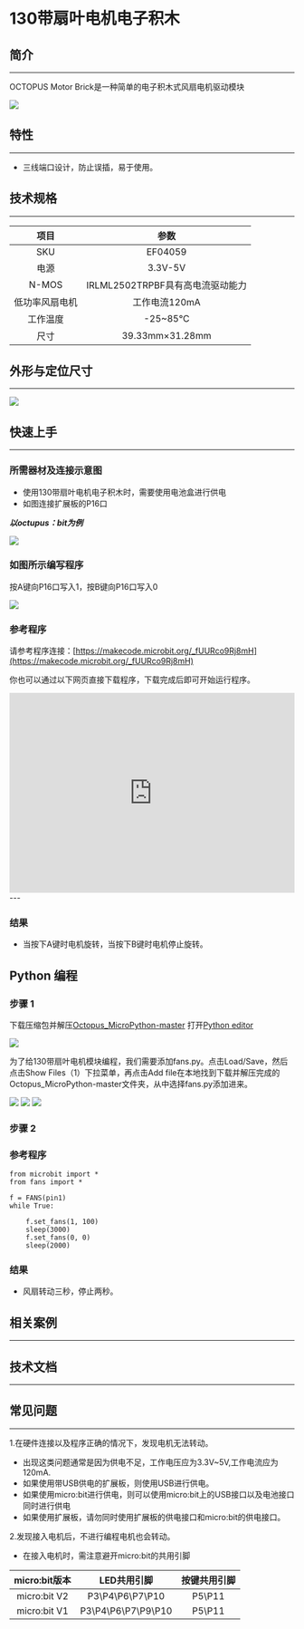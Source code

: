 # 130带扇叶电机电子积木

## 简介
---
OCTOPUS Motor Brick是一种简单的电子积木式风扇电机驱动模块

 ![](./images/vu7ViBU.jpg)

## 特性
---
- 三线端口设计，防止误插，易于使用。

## 技术规格
---

项目 | 参数 
:-: | :-: 
SKU|EF04059
电源|3.3V-5V
N-MOS| IRLML2502TRPBF具有高电流驱动能力
低功率风扇电机|工作电流120mA
工作温度|-25~85℃
尺寸|39.33mm×31.28mm

## 外形与定位尺寸
---

 ![](./images/bFU1faL.jpg)

## 快速上手
---
### 所需器材及连接示意图

- 使用130带扇叶电机电子积木时，需要使用电池盒进行供电
- 如图连接扩展板的P16口

***以octupus：bit为例***

 ![](./images/ZBTdQp1.png)


### 如图所示编写程序
按A键向P16口写入1，按B键向P16口写入0

 ![](./images/04059_01.png)

### 参考程序
请参考程序连接：[https://makecode.microbit.org/_fUURco9Rj8mH](https://makecode.microbit.org/_fUURco9Rj8mH)

你也可以通过以下网页直接下载程序，下载完成后即可开始运行程序。

<div style="position:relative;height:0;padding-bottom:70%;overflow:hidden;"><iframe style="position:absolute;top:0;left:0;width:100%;height:100%;" src="https://makecode.microbit.org/#pub:_fUURco9Rj8mH" frameborder="0" sandbox="allow-popups allow-forms allow-scripts allow-same-origin"></iframe></div>  
---

### 结果

- 当按下A键时电机旋转，当按下B键时电机停止旋转。

## Python 编程

### 步骤 1
下载压缩包并解压[Octopus_MicroPython-master](https://github.com/lionyhw/Octopus_MicroPython/archive/master.zip)
打开[Python editor](https://python.microbit.org/v/2.0)

![](./images/05001_07.png)

为了给130带扇叶电机模块编程，我们需要添加fans.py。点击Load/Save，然后点击Show Files（1）下拉菜单，再点击Add file在本地找到下载并解压完成的Octopus_MicroPython-master文件夹，从中选择fans.py添加进来。

![](./images/05001_08.png)
![](./images/05001_09.png)
![](./images/04059_10.png)

### 步骤 2
### 参考程序
```
from microbit import *
from fans import *

f = FANS(pin1)
while True:

    f.set_fans(1, 100)
    sleep(3000)
    f.set_fans(0, 0)
    sleep(2000)
```


### 结果
- 风扇转动三秒，停止两秒。

## 相关案例
---

## 技术文档
---
## 常见问题
---
1.在硬件连接以及程序正确的情况下，发现电机无法转动。
- 出现这类问题通常是因为供电不足，工作电压应为3.3V~5V,工作电流应为120mA.
- 如果使用带USB供电的扩展板，则使用USB进行供电。
- 如果使用micro:bit进行供电，则可以使用micro:bit上的USB接口以及电池接口同时进行供电
- 如果使用扩展板，请勿同时使用扩展板的供电接口和micro:bit的供电接口。

2.发现接入电机后，不进行编程电机也会转动。
- 在接入电机时，需注意避开micro:bit的共用引脚

micro:bit版本 |LED共用引脚 | 按键共用引脚
:-: | :-: | :-: 
micro:bit V2|P3\P4\P6\P7\P10|P5\P11
micro:bit V1|P3\P4\P6\P7\P9\P10|P5\P11
